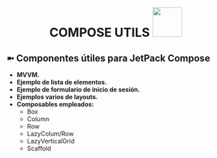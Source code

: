 <div align="center">

# COMPOSE UTILS  <img src="https://2.bp.blogspot.com/--asT-h3qn_s/X0aLtRWOesI/AAAAAAAAPkY/iOkd702WAts7_4dIXlzQhyiJWGaL5f9CgCLcBGAsYHQ/s1600/JetpackCompose_logo.png" width="68px" heigth="68px">
</div>

## ➼ Componentes útiles para JetPack Compose
- __MVVM.__
- __Ejemplo de lista de elementos.__
- __Ejemplo de formulario de inicio de sesión.__
- __Ejemplos varios de layouts.__
- __Composables empleados:__
    - Box
    - Column
    - Row
    - LazyColum/Row
    - LazyVerticalGrid
    - Scaffold
  
